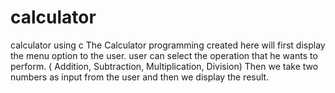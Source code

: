 # calculator
calculator using c The Calculator programming created here will first display the menu option to the user. user can select the operation that he wants to perform. ( Addition, Subtraction, Multiplication, Division)  Then we take two numbers as input from the user and then we display the result.

